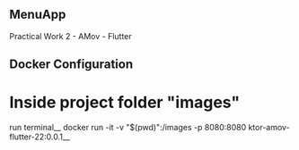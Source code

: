 ## MenuApp
Practical Work 2 - AMov - Flutter

## Docker Configuration
# Inside project folder "images"
run terminal__
docker run -it -v "$(pwd)":/images -p 8080:8080 ktor-amov-flutter-22:0.0.1__
